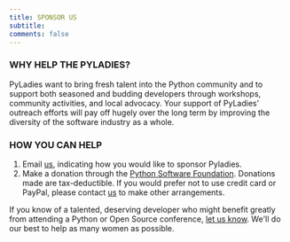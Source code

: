 ```yaml
---
title: SPONSOR US
subtitle:
comments: false
---
```


### WHY HELP THE PYLADIES?

PyLadies want to bring fresh talent into the Python community and to support both seasoned and budding developers through workshops, community activities, and local advocacy. Your support of PyLadies' outreach efforts will pay off hugely over the long term by improving the diversity of the software industry as a whole.

### HOW YOU CAN HELP

1. Email [us](finance@pyladies.com), indicating how you would like to sponsor Pyladies.
2. Make a donation through the [Python Software Foundation](https://psfmember.org/civicrm/contribute/transact?reset=1&id=6). Donations made are tax-deductible. If you would prefer not to use credit card or PayPal, please contact [us](finance@pyladies.com) to make other arrangements.

If you know of a talented, deserving developer who might benefit greatly from attending a Python or Open Source conference, [let us know](https://github.com/pyladies/info/issues/new). We'll do our best to help as many women as possible.
